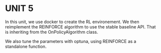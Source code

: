 # UNIT 5

In this unit, we use docker to create the RL environement.
We then reimplement the REINFORCE algorithm to use the stable baseline API.
That is inheriting from the OnPolicyAlgorithm class.

We also tune the parameters with optuna, using REINFORCE as a standalone function.
